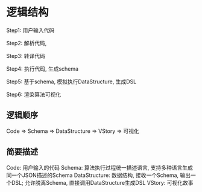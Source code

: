 # 逻辑结构

Step1: 用户输入代码

Step2: 解析代码,

Step3: 转译代码

Step4: 执行代码, 生成schema

Step5: 基于schema, 模拟执行DataStructure, 生成DSL

Step6: 渲染算法可视化

## 逻辑顺序

Code => Schema => DataStructure => VStory => 可视化

## 简要描述

Code: 用户输入的代码
Schema: 算法执行过程统一描述语言, 支持多种语言生成同一个JSON描述的Schema
DataStructure: 数据结构, 接收一个Schema, 输出一个DSL; 允许脱离Schema, 直接调用DataStructure生成DSL
VStory: 可视化故事
